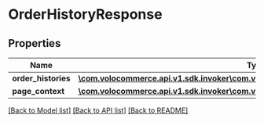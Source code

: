 # OrderHistoryResponse

## Properties
Name | Type | Description | Notes
------------ | ------------- | ------------- | -------------
**order_histories** | [**\com.volocommerce.api.v1.sdk.invoker\com.volocommerce.api.v1.sdk.model\OrderHistory[]**](OrderHistory.md) |  | [optional] 
**page_context** | [**\com.volocommerce.api.v1.sdk.invoker\com.volocommerce.api.v1.sdk.model\PageContext**](PageContext.md) |  | [optional] 

[[Back to Model list]](../README.md#documentation-for-models) [[Back to API list]](../README.md#documentation-for-api-endpoints) [[Back to README]](../README.md)


